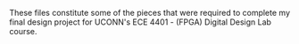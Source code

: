 These files constitute some of the pieces that were required to complete my final design project for UCONN's ECE 4401 - (FPGA) Digital Design Lab course.
